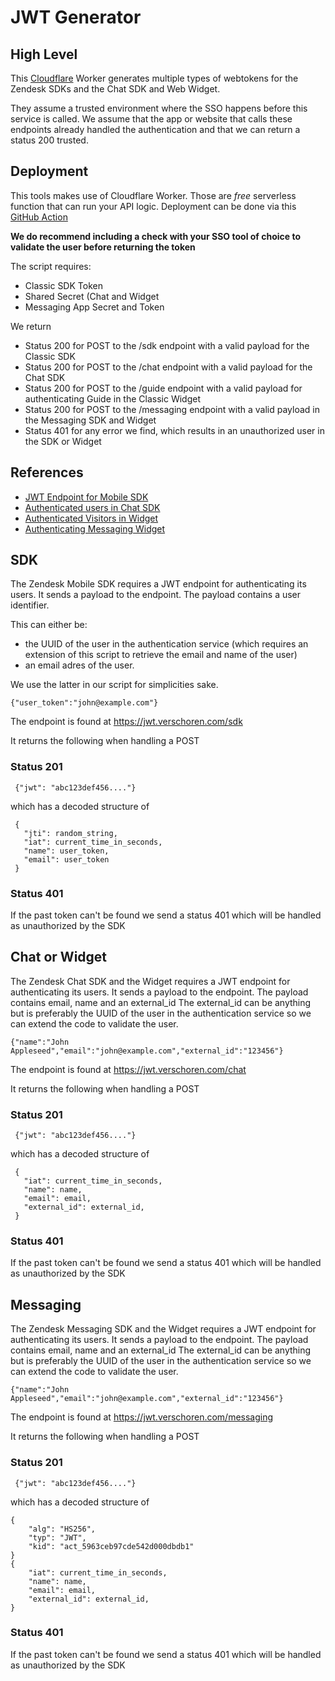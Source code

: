 # JWT Generator

## High Level
This [Cloudflare](https://cloudflare.com) Worker generates multiple types of webtokens for the Zendesk SDKs and the Chat SDK and Web Widget. 

They assume a trusted environment where the SSO happens before this service is called.
We assume that the app or website that calls these endpoints already handled the authentication and that we can return a status 200 trusted.

## Deployment
This tools makes use of Cloudflare Worker. Those are *free* serverless function that can run your API logic.
Deployment can be done via this [GitHub Action](https://github.com/marketplace/actions/deploy-to-cloudflare-workers-with-wrangler)

**We do recommend including a check with your SSO tool of choice to validate the user before returning the token**

The script requires:
- Classic SDK Token
- Shared Secret (Chat and Widget
- Messaging App Secret and Token

We return
- Status 200 for POST to the /sdk endpoint with a valid payload for the Classic SDK
- Status 200 for POST to the /chat endpoint with a valid payload for the Chat SDK
- Status 200 for POST to the /guide endpoint with a valid payload for authenticating Guide in the Classic Widget
- Status 200 for POST to the /messaging endpoint with a valid payload in the Messaging SDK and Widget
- Status 401 for any error we find, which results in an unauthorized user in the SDK or Widget

## References
- [JWT Endpoint for Mobile SDK](https://develop.zendesk.com/hc/en-us/articles/360001075248-Building-a-dedicated-JWT-endpoint-for-the-Support-SDK)
- [Authenticated users in Chat SDK](https://develop.zendesk.com/hc/en-us/articles/360052354433-Enabling-authenticated-users-with-the-Chat-SDK-)
- [Authenticated Visitors in Widget](https://support.zendesk.com/hc/en-us/articles/360022185314-Enabling-authenticated-visitors-in-the-Chat-widget)
- [Authenticating Messaging Widget](https://developer.zendesk.com/documentation/zendesk-web-widget-sdks/sdks/web/sdk_api_reference/#authentication)
 
## SDK
The Zendesk Mobile SDK requires a JWT endpoint for authenticating its users.
It sends a payload to the endpoint. The payload contains a user identifier.

This can either be:
- the UUID of the user in the authentication service (which requires an extension of this script to retrieve the email and name of the user)
- an email adres of the user. 

We use the latter in our script for simplicities sake.

    {"user_token":"john@example.com"}
    
The endpoint is found at https://jwt.verschoren.com/sdk

It returns the following when handling a POST

### Status 201

     {"jwt": "abc123def456...."}

which has a decoded structure of

     {
       "jti": random_string,
       "iat": current_time_in_seconds,
       "name": user_token,
       "email": user_token
     }

### Status 401
If the past token can't be found we send a status 401 which will be handled as unauthorized by the SDK

## Chat or Widget
The Zendesk Chat SDK and the Widget requires a JWT endpoint for authenticating its users.
It sends a payload to the endpoint. The payload contains email, name and an external_id
The external_id can be anything but is preferably the UUID of the user in the authentication service so we can extend the code to validate the user.

    {"name":"John Appleseed","email":"john@example.com","external_id":"123456"}
    
The endpoint is found at https://jwt.verschoren.com/chat

It returns the following when handling a POST

### Status 201

     {"jwt": "abc123def456...."}

which has a decoded structure of

     {
       "iat": current_time_in_seconds,
       "name": name,
       "email": email,
       "external_id": external_id,
     }

### Status 401
If the past token can't be found we send a status 401 which will be handled as unauthorized by the SDK

## Messaging
The Zendesk Messaging SDK and the Widget requires a JWT endpoint for authenticating its users.
It sends a payload to the endpoint. The payload contains email, name and an external_id
The external_id can be anything but is preferably the UUID of the user in the authentication service so we can extend the code to validate the user.

    {"name":"John Appleseed","email":"john@example.com","external_id":"123456"}
    
The endpoint is found at https://jwt.verschoren.com/messaging

It returns the following when handling a POST

### Status 201

     {"jwt": "abc123def456...."}

which has a decoded structure of

    {
        "alg": "HS256",
        "typ": "JWT",
        "kid": "act_5963ceb97cde542d000dbdb1"
    }
    {
        "iat": current_time_in_seconds,
        "name": name,
        "email": email,
        "external_id": external_id,
    }

### Status 401
If the past token can't be found we send a status 401 which will be handled as unauthorized by the SDK
